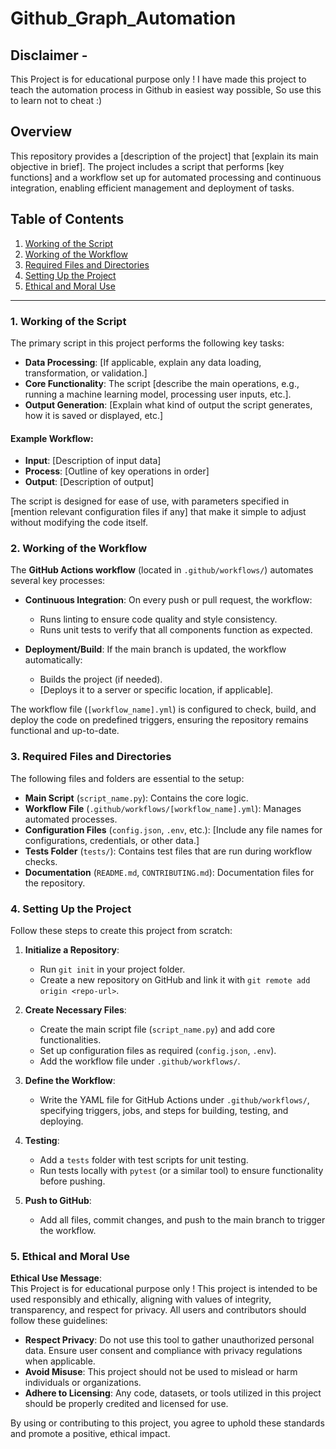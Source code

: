 # Github_Graph_Automation
## Disclaimer -
This Project is for educational purpose only !
I have made this project to teach the automation process in Github in easiest way possible, So use this to learn not to cheat :)

## Overview

This repository provides a [description of the project] that [explain its main objective in brief]. The project includes a script that performs [key functions] and a workflow set up for automated processing and continuous integration, enabling efficient management and deployment of tasks.

## Table of Contents

1. [Working of the Script](#working-of-the-script)
2. [Working of the Workflow](#working-of-the-workflow)
3. [Required Files and Directories](#required-files-and-directories)
4. [Setting Up the Project](#setting-up-the-project)
5. [Ethical and Moral Use](#ethical-and-moral-use)

---

### 1. Working of the Script

The primary script in this project performs the following key tasks:

- **Data Processing**: [If applicable, explain any data loading, transformation, or validation.]
- **Core Functionality**: The script [describe the main operations, e.g., running a machine learning model, processing user inputs, etc.].
- **Output Generation**: [Explain what kind of output the script generates, how it is saved or displayed, etc.]

#### Example Workflow:
- **Input**: [Description of input data]
- **Process**: [Outline of key operations in order]
- **Output**: [Description of output]

The script is designed for ease of use, with parameters specified in [mention relevant configuration files if any] that make it simple to adjust without modifying the code itself.

### 2. Working of the Workflow

The **GitHub Actions workflow** (located in `.github/workflows/`) automates several key processes:

- **Continuous Integration**: On every push or pull request, the workflow:
    - Runs linting to ensure code quality and style consistency.
    - Runs unit tests to verify that all components function as expected.
  
- **Deployment/Build**: If the main branch is updated, the workflow automatically:
    - Builds the project (if needed).
    - [Deploys it to a server or specific location, if applicable].

The workflow file (`[workflow_name].yml`) is configured to check, build, and deploy the code on predefined triggers, ensuring the repository remains functional and up-to-date.

### 3. Required Files and Directories

The following files and folders are essential to the setup:

- **Main Script** (`script_name.py`): Contains the core logic.
- **Workflow File** (`.github/workflows/[workflow_name].yml`): Manages automated processes.
- **Configuration Files** (`config.json`, `.env`, etc.): [Include any file names for configurations, credentials, or other data.]
- **Tests Folder** (`tests/`): Contains test files that are run during workflow checks.
- **Documentation** (`README.md`, `CONTRIBUTING.md`): Documentation files for the repository.

### 4. Setting Up the Project

Follow these steps to create this project from scratch:

1. **Initialize a Repository**:
    - Run `git init` in your project folder.
    - Create a new repository on GitHub and link it with `git remote add origin <repo-url>`.

2. **Create Necessary Files**:
    - Create the main script file (`script_name.py`) and add core functionalities.
    - Set up configuration files as required (`config.json`, `.env`).
    - Add the workflow file under `.github/workflows/`.

3. **Define the Workflow**:
    - Write the YAML file for GitHub Actions under `.github/workflows/`, specifying triggers, jobs, and steps for building, testing, and deploying.

4. **Testing**:
    - Add a `tests` folder with test scripts for unit testing.
    - Run tests locally with `pytest` (or a similar tool) to ensure functionality before pushing.

5. **Push to GitHub**:
    - Add all files, commit changes, and push to the main branch to trigger the workflow.

### 5. Ethical and Moral Use

**Ethical Use Message**:  
This Project is for educational purpose only !
This project is intended to be used responsibly and ethically, aligning with values of integrity, transparency, and respect for privacy. All users and contributors should follow these guidelines:

- **Respect Privacy**: Do not use this tool to gather unauthorized personal data. Ensure user consent and compliance with privacy regulations when applicable.
- **Avoid Misuse**: This project should not be used to mislead or harm individuals or organizations.
- **Adhere to Licensing**: Any code, datasets, or tools utilized in this project should be properly credited and licensed for use.

By using or contributing to this project, you agree to uphold these standards and promote a positive, ethical impact.

